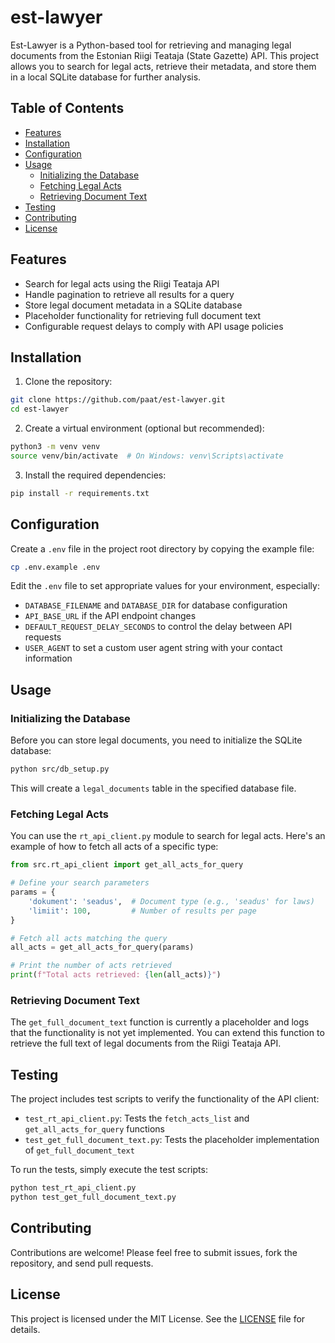 # est-lawyer

Est-Lawyer is a Python-based tool for retrieving and managing legal documents from the Estonian Riigi Teataja (State Gazette) API. This project allows you to search for legal acts, retrieve their metadata, and store them in a local SQLite database for further analysis.

## Table of Contents

- [Features](#features)
- [Installation](#installation)
- [Configuration](#configuration)
- [Usage](#usage)
  - [Initializing the Database](#initializing-the-database)
  - [Fetching Legal Acts](#fetching-legal-acts)
  - [Retrieving Document Text](#retrieving-document-text)
- [Testing](#testing)
- [Contributing](#contributing)
- [License](#license)

## Features

- Search for legal acts using the Riigi Teataja API
- Handle pagination to retrieve all results for a query
- Store legal document metadata in a SQLite database
- Placeholder functionality for retrieving full document text
- Configurable request delays to comply with API usage policies

## Installation

1. Clone the repository:

```bash
git clone https://github.com/paat/est-lawyer.git
cd est-lawyer
```

2. Create a virtual environment (optional but recommended):

```bash
python3 -m venv venv
source venv/bin/activate  # On Windows: venv\Scripts\activate
```

3. Install the required dependencies:

```bash
pip install -r requirements.txt
```

## Configuration

Create a `.env` file in the project root directory by copying the example file:

```bash
cp .env.example .env
```

Edit the `.env` file to set appropriate values for your environment, especially:

- `DATABASE_FILENAME` and `DATABASE_DIR` for database configuration
- `API_BASE_URL` if the API endpoint changes
- `DEFAULT_REQUEST_DELAY_SECONDS` to control the delay between API requests
- `USER_AGENT` to set a custom user agent string with your contact information

## Usage

### Initializing the Database

Before you can store legal documents, you need to initialize the SQLite database:

```bash
python src/db_setup.py
```

This will create a `legal_documents` table in the specified database file.

### Fetching Legal Acts

You can use the `rt_api_client.py` module to search for legal acts. Here's an example of how to fetch all acts of a specific type:

```python
from src.rt_api_client import get_all_acts_for_query

# Define your search parameters
params = {
    'dokument': 'seadus',  # Document type (e.g., 'seadus' for laws)
    'limiit': 100,         # Number of results per page
}

# Fetch all acts matching the query
all_acts = get_all_acts_for_query(params)

# Print the number of acts retrieved
print(f"Total acts retrieved: {len(all_acts)}")
```

### Retrieving Document Text

The `get_full_document_text` function is currently a placeholder and logs that the functionality is not yet implemented. You can extend this function to retrieve the full text of legal documents from the Riigi Teataja API.

## Testing

The project includes test scripts to verify the functionality of the API client:

- `test_rt_api_client.py`: Tests the `fetch_acts_list` and `get_all_acts_for_query` functions
- `test_get_full_document_text.py`: Tests the placeholder implementation of `get_full_document_text`

To run the tests, simply execute the test scripts:

```bash
python test_rt_api_client.py
python test_get_full_document_text.py
```

## Contributing

Contributions are welcome! Please feel free to submit issues, fork the repository, and send pull requests.

## License

This project is licensed under the MIT License. See the [LICENSE](LICENSE) file for details.